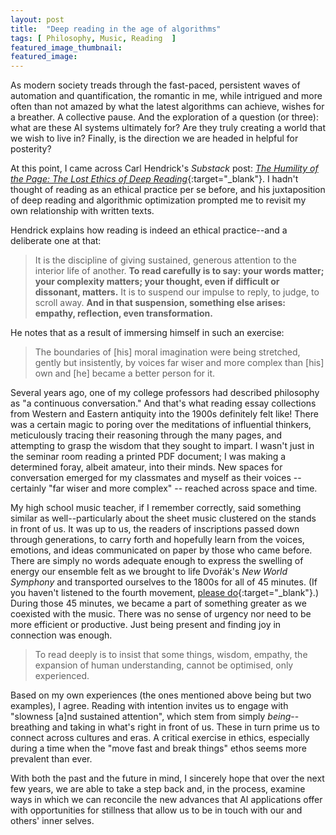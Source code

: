 ```yaml
---
layout: post
title:  "Deep reading in the age of algorithms"
tags: [ Philosophy, Music, Reading  ]
featured_image_thumbnail:
featured_image: 
---
```


As modern society treads through the fast-paced, persistent waves of automation and quantification, the romantic in me, while intrigued and more often than not amazed by what the latest algorithms can achieve, wishes for a breather. A collective pause. And the exploration of a question (or three): what are these AI systems ultimately for? Are they truly creating a world that we wish to live in? Finally, is the direction we are headed in helpful for posterity? 

At this point, I came across Carl Hendrick's <i>Substack</i> post: [<i>The Humility of the Page: The Lost Ethics of Deep Reading</i>](https://carlhendrick.substack.com/p/the-humility-of-the-page-the-lost?utm_source=share&utm_medium=android&r=1qe5uc&triedRedirect=true){:target="_blank"}. I hadn't thought of reading as an ethical practice per se before, and his juxtaposition of deep reading and algorithmic optimization prompted me to revisit my own relationship with written texts. 

Hendrick explains how reading is indeed an ethical practice--and a deliberate one at that:
> It is the discipline of giving sustained, generous attention to the interior life of another. <strong>To read carefully is to say: your words matter; your complexity matters; your thought, even if difficult or dissonant, matters.</strong> It is to suspend our impulse to reply, to judge, to scroll away. <strong>And in that suspension, something else arises: empathy, reflection, even transformation.</strong>

He notes that as a result of immersing himself in such an exercise:
> The boundaries of [his] moral imagination were being stretched, gently but insistently, by voices far wiser and more complex than [his] own and [he] became a better person for it.

Several years ago, one of my college professors had described philosophy as "a continuous conversation." And that's what reading essay collections from Western and Eastern antiquity into the 1900s definitely felt like! There was a certain magic to poring over the meditations of influential thinkers, meticulously tracing their reasoning through the many pages, and attempting to grasp the wisdom that they sought to impart. I wasn't just in the seminar room reading a printed PDF document; I was making a determined foray, albeit amateur, into their minds. New spaces for conversation emerged for my classmates and myself as their voices -- certainly "far wiser and more complex" -- reached across space and time.

My high school music teacher, if I remember correctly, said something similar as well--particularly about the sheet music clustered on the stands in front of us. It was up to us, the readers of inscriptions passed down through generations, to carry forth and hopefully learn from the voices, emotions, and ideas communicated on paper by those who came before. There are simply no words adequate enough to express the swelling of energy our ensemble felt as we brought to life Dvořák's <i>New World Symphony</i> and transported ourselves to the 1800s for all of 45 minutes. (If you haven't listened to the fourth movement, [please do](https://www.youtube.com/watch?v=jOofzffyDSA){:target="_blank"}.) During those 45 minutes, we became a part of something greater as we coexisted with the music. There was no sense of urgency nor need to be more efficient or productive. Just being present and finding joy in connection was enough.

> To read deeply is to insist that some things, wisdom, empathy, the expansion of human understanding, cannot be optimised, only experienced.

Based on my own experiences (the ones mentioned above being but two examples), I agree. Reading with intention invites us to engage with "slowness [a]nd sustained attention", which stem from simply <i>being</i>--breathing and taking in what's right in front of us. These in turn prime us to connect across cultures and eras. A critical exercise in ethics, especially during a time when the "move fast and break things" ethos seems more prevalent than ever.

With both the past and the future in mind, I sincerely hope that over the next few years, we are able to take a step back and, in the process, examine ways in which we can reconcile the new advances that AI applications offer with opportunities for stillness that allow us to be in touch with our and others' inner selves. 

